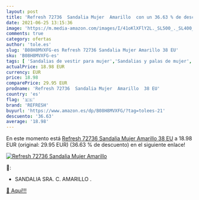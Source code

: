 ```yaml
---
layout: post
title: 'Refresh 72736  Sandalia Mujer  Amarillo  con un 36.63 % de descuento'
date: 2021-06-25 13:15:36
image: 'https://m.media-amazon.com/images/I/41oKlXFlY2L._SL500_._SL400_.jpg'
comments: true
category: ofertas
author: 'tole.es'
slug: 'B08H8MVXFG-es Refresh 72736 Sandalia Mujer Amarillo 38 EU'
sku: 'B08H8MVXFG-es'
tags: [ 'Sandalias de vestir para mujer','Sandalias y palas de mujer','Zapatos','Zapatos para mujer','Zapatos y complementos','refresh','sandalia', ]
actualPrice: 18.98 EUR
currency: EUR
price: 18.98
comparePrice: 29.95 EUR
prodname: 'Refresh 72736  Sandalia Mujer  Amarillo  38 EU'
country: 'es'
flag: '🇪🇸'
brand: 'REFRESH'
buyurl: 'https://www.amazon.es/dp/B08H8MVXFG/?tag=tolees-21'
descuento: '36.63'
average: '18.98'
---
```


En este momento está [Refresh 72736  Sandalia Mujer  Amarillo  38 EU](https://www.amazon.es/dp/B08H8MVXFG/?tag=tolees-21) a 18.98 EUR (original: 29.95 EUR) (36.63 %  de descuento) en el siguiente enlace!

[![Refresh 72736  Sandalia Mujer  Amarillo ](https://m.media-amazon.com/images/I/41oKlXFlY2L._SL500_._SL400_.jpg)](https://www.amazon.es/dp/B08H8MVXFG/?tag=tolees-21)

🔎:

- SANDALIA SRA. C. AMARILLO .

[🛒 Aquí!!!](https://www.amazon.es/dp/B08H8MVXFG/?tag=tolees-21)
